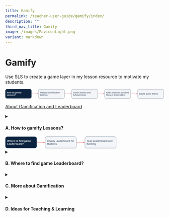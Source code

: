 ```yaml
---
title: Gamify
permalink: /teacher-user-guide/gamify/index/
description: ""
third_nav_title: Gamify
image: /images/FaviconLight.png
variant: markdown
---
```

<h1>Gamify</h1>
<p>Use SLS to create a game layer in my lesson resource to motivate my students.</p>
<img alt="Gamify" src="/images/2Teacher/Flow_Gamify1.png">

<a target="_blank" href="/teacher-user-guide/gamify/about-gamification-and-leaderboard/">About Gamification and Leaderboard</a>

<details>
<summary><h4>A. How to gamify Lessons?</h4></summary>
<ul>
<li><a target="_blank" href="/teacher-user-guide/gamify/manage-gamification-settings/">(A1) Manage Gamification Settings</a></li>
<li><a target="_blank" href="/teacher-user-guide/gamify/game-stories-and-achievements/">(A2) Game Stories and Achievements</a></li>
<li><a target="_blank" href="/teacher-user-guide/gamify/add-conditions-to-game-story-or-collectibles/">(A3) Add Conditions to Game Story or Collectibles</a></li>
<li><a target="_blank" href="/teacher-user-guide/gamify/create-game-teams/">(A4) Create Game Teams</a></li>
</ul>
</details>
<img alt="Gamify" style="width: 70%;" src="/images/2Teacher/Flow_Gamify2.png">
<details>
<summary><h4>B. Where to find game Leaderboard?</h4></summary>
<ul>
<li><a target="_blank" href="/teacher-user-guide/gamify/display-leaderboard-for-students/">(B1) Display Leaderboard for Students (Improved)</a></li>
<li><a target="_blank" href="/teacher-user-guide/gamify/quiz-leaderboard-and-ranking/">(B2) Quiz Leaderboard and Ranking</a></li>
</ul>
</details>
<details>
<summary><h4>C. More about Gamification</h4></summary>
<ul>
<li><a target="_blank" href="/teacher-user-guide/gamify/award-xp-game-story-and-achievements-manually/">(C1) Award XP, Game Story &amp; Achievements Manually</a></li>
</ul>
</details>
<details>
<summary><h4>D. Ideas for Teaching &amp; Learning</h4></summary>
<ul>
<li><a target="_blank" href="/teachers/sls-superhero-quiz/motivate-students-with-a-game-like-experience/">(D1) Motivate Students with a Game like Experience</a></li>
</ul>
</details>